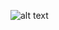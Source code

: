 ![alt text](https://github.com/GrichinNikita2019/yandex_praktikum_da/main/certificate/Гричин_Никита_Сергеевич_20222DA00161_page-0002.jpg?raw=true)
